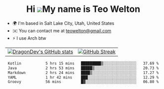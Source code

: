<div align="center">
  
# Hi ![](https://user-images.githubusercontent.com/18350557/176309783-0785949b-9127-417c-8b55-ab5a4333674e.gif)My name is Teo Welton
</div>

*   🌍  I'm based in Salt Lake City, Utah, United States
*   ✉️  You can contact me at [teowelton@gmail.com](mailto:teowelton@gmail.com)
*   ⚡  I use Arch btw

<div align="center">

|||
|:-------------------------:|:-------------------------:|
| [![DragonDev's GitHub stats](https://github-readme-stats.vercel.app/api?username=DragonDev07&bg_color=1e1e2e&text_color=cdd6f4&icon_color=cba6f7&title_color=94e2d5)](https://github.com/DragonDev07) | [![GitHub Streak](https://streak-stats.demolab.com?user=DragonDev07&theme=catppuccin-mocha)](https://git.io/streak-stats) |

<!--START_SECTION:waka-->

```txt
Kotlin           5 hrs 15 mins   █████████▒░░░░░░░░░░░░░░░   37.69 %
Java             2 hrs 53 mins   █████▒░░░░░░░░░░░░░░░░░░░   20.73 %
Markdown         2 hrs 24 mins   ████▒░░░░░░░░░░░░░░░░░░░░   17.27 %
YAML             1 hr 42 mins    ███░░░░░░░░░░░░░░░░░░░░░░   12.29 %
Groovy           56 mins         █▓░░░░░░░░░░░░░░░░░░░░░░░   06.80 %
```

<!--END_SECTION:waka-->

</div>
